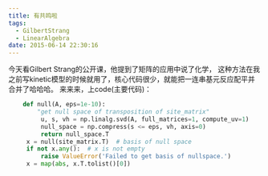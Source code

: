 ```yaml
---
title: 有共鸣啦
tags:
  - GilbertStrang
  - LinearAlgebra
date: 2015-06-14 22:30:16
---
```


今天看Gilbert Strang的公开课，他提到了矩阵的应用中说了化学，
这种方法在我之前写kinetic模型的时候就用了，核心代码很少，就能把一连串基元反应配平并合并了哈哈哈。
来来来，上code(主要代码)：
``` python
    def null(A, eps=1e-10):
        "get null space of transposition of site_matrix"
         u, s, vh = np.linalg.svd(A, full_matrices=1, compute_uv=1)
         null_space = np.compress(s <= eps, vh, axis=0)
         return null_space.T
     x = null(site_matrix.T)  # basis of null space
     if not x.any():  # x is not empty
         raise ValueError('Failed to get basis of nullspace.')
     x = map(abs, x.T.tolist()[0])
```

